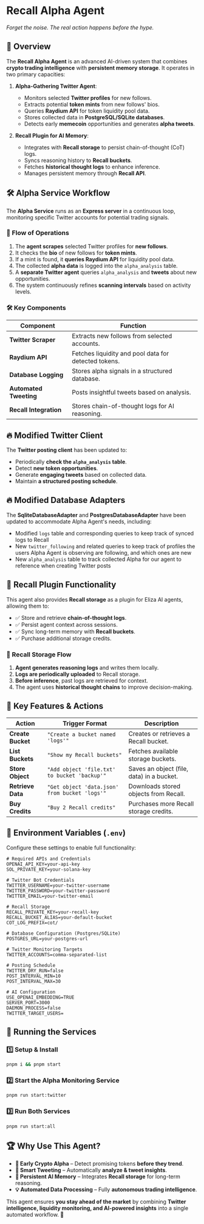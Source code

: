# Recall Alpha Agent

_Forget the noise. The real action happens before the hype._

## 🚀 Overview

The **Recall Alpha Agent** is an advanced AI-driven system that combines **crypto trading intelligence** with **persistent memory storage**. It operates in two primary capacities:

1. **Alpha-Gathering Twitter Agent**:

   - Monitors selected **Twitter profiles** for new follows.
   - Extracts potential **token mints** from new follows' bios.
   - Queries **Raydium API** for token liquidity pool data.
   - Stores collected data in **PostgreSQL/SQLite databases**.
   - Detects early **memecoin** opportunities and generates **alpha tweets**.

2. **Recall Plugin for AI Memory**:
   - Integrates with **Recall storage** to persist chain-of-thought (CoT) logs.
   - Syncs reasoning history to **Recall buckets**.
   - Fetches **historical thought logs** to enhance inference.
   - Manages persistent memory through **Recall API**.

## 🛠 Alpha Service Workflow

The **Alpha Service** runs as an **Express server** in a continuous loop, monitoring specific Twitter accounts for potential trading signals.

### **🔄 Flow of Operations**

1. The **agent scrapes** selected Twitter profiles for **new follows**.
2. It checks the **bio** of new follows for **token mints**.
3. If a mint is found, it **queries Raydium API** for liquidity pool data.
4. The collected **alpha data** is logged into the `alpha_analysis` table.
5. A **separate Twitter agent** queries `alpha_analysis` and **tweets** about new opportunities.
6. The system continuously refines **scanning intervals** based on activity levels.

### **🛠 Key Components**

| **Component**          | **Function**                                         |
| ---------------------- | ---------------------------------------------------- |
| **Twitter Scraper**    | Extracts new follows from selected accounts.         |
| **Raydium API**        | Fetches liquidity and pool data for detected tokens. |
| **Database Logging**   | Stores alpha signals in a structured database.       |
| **Automated Tweeting** | Posts insightful tweets based on analysis.           |
| **Recall Integration** | Stores chain-of-thought logs for AI reasoning.       |

## 🔥 **Modified Twitter Client**

The **Twitter posting client** has been updated to:

- Periodically **check the `alpha_analysis` table**.
- Detect **new token opportunities**.
- Generate **engaging tweets** based on collected data.
- Maintain **a structured posting schedule**.

## 🔥 **Modified Database Adapters**

The **SqliteDatabaseAdapter** and **PostgresDatabaseAdapter** have been updated to accommodate Alpha Agent's needs, including:

- Modified `logs` table and corresponding queries to keep track of synced logs to Recall
- New `twitter_following` and related queries to keep track of profiles the users Alpha Agent is observing are following, and which ones are new
- New `alpha_analysis` table to track collected Alpha for our agent to reference when creating Twitter posts

## 📌 Recall Plugin Functionality

This agent also provides **Recall storage** as a plugin for Eliza AI agents, allowing them to:

- ✅ Store and retrieve **chain-of-thought logs**.
- ✅ Persist agent context across sessions.
- ✅ Sync long-term memory with **Recall buckets**.
- ✅ Purchase additional storage credits.

### **🔄 Recall Storage Flow**

1. **Agent generates reasoning logs** and writes them locally.
2. **Logs are periodically uploaded** to Recall storage.
3. **Before inference**, past logs are retrieved for context.
4. The agent uses **historical thought chains** to improve decision-making.

## 📌 **Key Features & Actions**

| **Action**        | **Trigger Format**                            | **Description**                           |
| ----------------- | --------------------------------------------- | ----------------------------------------- |
| **Create Bucket** | `"Create a bucket named 'logs'"`              | Creates or retrieves a Recall bucket.     |
| **List Buckets**  | `"Show my Recall buckets"`                    | Fetches available storage buckets.        |
| **Store Object**  | `"Add object 'file.txt' to bucket 'backup'"`  | Saves an object (file, data) in a bucket. |
| **Retrieve Data** | `"Get object 'data.json' from bucket 'logs'"` | Downloads stored objects from Recall.     |
| **Buy Credits**   | `"Buy 2 Recall credits"`                      | Purchases more Recall storage credits.    |

## 📌 **Environment Variables (`.env`)**

Configure these settings to enable full functionality:

```dotenv
# Required APIs and Credentials
OPENAI_API_KEY=your-api-key
SOL_PRIVATE_KEY=your-solana-key

# Twitter Bot Credentials
TWITTER_USERNAME=your-twitter-username
TWITTER_PASSWORD=your-twitter-password
TWITTER_EMAIL=your-twitter-email

# Recall Storage
RECALL_PRIVATE_KEY=your-recall-key
RECALL_BUCKET_ALIAS=your-default-bucket
COT_LOG_PREFIX=cot/

# Database Configuration (Postgres/SQLite)
POSTGRES_URL=your-postgres-url

# Twitter Monitoring Targets
TWITTER_ACCOUNTS=comma-separated-list

# Posting Schedule
TWITTER_DRY_RUN=false
POST_INTERVAL_MIN=10
POST_INTERVAL_MAX=30

# AI Configuration
USE_OPENAI_EMBEDDING=TRUE
SERVER_PORT=3000
DAEMON_PROCESS=false
TWITTER_TARGET_USERS=
```

## 🚀 **Running the Services**

### **1️⃣ Setup & Install**

```bash
pnpm i && pnpm start
```

### **2️⃣ Start the Alpha Monitoring Service**

```bash
pnpm run start:twitter
```

### **3️⃣ Run Both Services**

```bash
pnpm run start:all
```

## 🏆 **Why Use This Agent?**

- **🚀 Early Crypto Alpha** – Detect promising tokens **before they trend**.
- **🤖 Smart Tweeting** – Automatically **analyze & tweet insights**.
- **🧠 Persistent AI Memory** – Integrates **Recall storage** for long-term reasoning.
- **💡 Automated Data Processing** – Fully **autonomous trading intelligence**.

This agent ensures **you stay ahead of the market** by combining **Twitter intelligence, liquidity monitoring, and AI-powered insights** into a single automated workflow. 🎯
